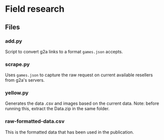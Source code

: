 # Field research

## Files

### add.py
Script to convert g2a links to a format `games.json` accepts.

### scrape.py
Uses `games.json` to capture the raw request on current available resellers from g2a's servers.

### yellow.py
Generates the data .csv and images based on the current data. Note: before running this, extract the Data.zip in the same folder.

### raw-formatted-data.csv
This is the formatted data that has been used in the publication.